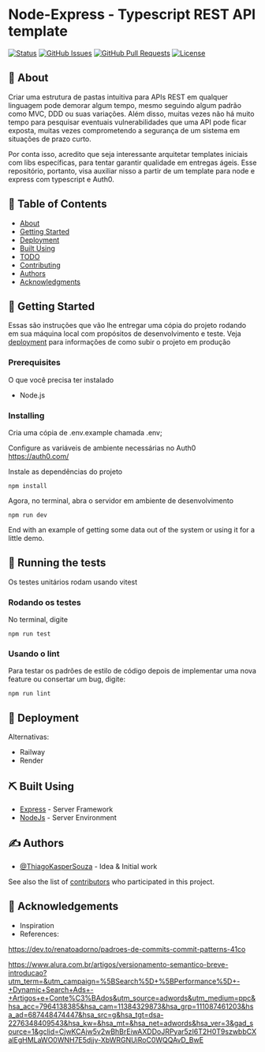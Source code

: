 # Node-Express - Typescript REST API template

[![Status](https://img.shields.io/badge/status-active-success.svg)]()
[![GitHub Issues](https://img.shields.io/github/issues/ThiagoKasperSouza/node-express.svg)](https://github.com/ThiagoKasperSouza/node-express/issues)
[![GitHub Pull Requests](https://img.shields.io/github/issues-pr/ThiagoKasperSouza/node-express.svg)](https://github.com/ThiagoKasperSouza/node-express/pulls)
[![License](https://img.shields.io/badge/license-BSD-3-blue.svg)](/LICENSE)


## 🧐 About <a name = "about"></a>

Criar uma estrutura de pastas intuitiva para APIs REST em qualquer linguagem pode demorar algum tempo, mesmo seguindo algum padrão como MVC, DDD ou suas variações. Além disso, muitas vezes não há muito tempo para pesquisar eventuais vulnerabilidades que uma API pode ficar exposta, muitas vezes comprometendo a segurança de um sistema em situações de prazo curto.

Por conta isso, acredito que seja interessante arquitetar templates iniciais com libs específicas, para tentar garantir qualidade em entregas ágeis. Esse repositório, portanto, visa auxiliar nisso a partir de um template para node e express com typescript e Auth0.

## 📝 Table of Contents

- [About](#about)
- [Getting Started](#getting_started)
- [Deployment](#deployment)
- [Built Using](#built_using)
- [TODO](./TODO.md)
- [Contributing](../CONTRIBUTING.md)
- [Authors](#authors)
- [Acknowledgments](#acknowledgement)


## 🏁 Getting Started <a name = "getting_started"></a>

Essas são instruções que vão lhe entregar uma cópia do projeto rodando em sua máquina local com propósitos de desenvolvimento e teste. Veja [deployment](#deployment) para informações de como subir o projeto em produção

### Prerequisites

O que você precisa ter instalado

- Node.js

### Installing

Cria uma cópia de .env.example chamada .env; 

Configure as variáveis de ambiente necessárias no Auth0
https://auth0.com/

Instale as dependências do projeto

```
npm install
```

Agora, no terminal, abra o servidor em ambiente de desenvolvimento

```
npm run dev
```

End with an example of getting some data out of the system or using it for a little demo.

## 🔧 Running the tests <a name = "tests"></a>

Os testes unitários rodam usando vitest

### Rodando os testes

No terminal, digite

```
npm run test
```

### Usando o lint

Para testar os padrões de estilo de código depois de implementar uma nova feature ou consertar um bug, digite:

```
npm run lint
```

## 🚀 Deployment <a name = "deployment"></a>

Alternativas:

- Railway
- Render

## ⛏️ Built Using <a name = "built_using"></a>

- [Express](https://expressjs.com/) - Server Framework
- [NodeJs](https://nodejs.org/en/) - Server Environment

## ✍️ Authors <a name = "authors"></a>

- [@ThiagoKasperSouza](https://github.com/ThiagoKasperSouza) - Idea & Initial work

See also the list of [contributors](https://github.com/ThiagoKasperSouza/node-express/contributors) who participated in this project.

## 🎉 Acknowledgements <a name = "acknowledgement"></a>

- Inspiration
- References:

https://dev.to/renatoadorno/padroes-de-commits-commit-patterns-41co

https://www.alura.com.br/artigos/versionamento-semantico-breve-introducao?utm_term=&utm_campaign=%5BSearch%5D+%5BPerformance%5D+-+Dynamic+Search+Ads+-+Artigos+e+Conte%C3%BAdos&utm_source=adwords&utm_medium=ppc&hsa_acc=7964138385&hsa_cam=11384329873&hsa_grp=111087461203&hsa_ad=687448474447&hsa_src=g&hsa_tgt=dsa-2276348409543&hsa_kw=&hsa_mt=&hsa_net=adwords&hsa_ver=3&gad_source=1&gclid=CjwKCAjw5v2wBhBrEiwAXDDoJRPyar5zI6T2H0T9szwbbCXalEgHMLaWO0WNH7E5djjv-XbWRGNUiRoC0WQQAvD_BwE
